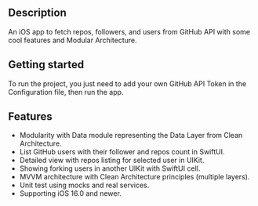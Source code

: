 ## Description
An iOS app to fetch repos, followers, and users from GitHub API with some cool features and Modular Architecture.

## Getting started
To run the project, you just need to add your own GitHub API Token in the Configuration file, then run the app.

## Features
- Modularity with Data module representing the Data Layer from Clean Architecture.
- List GitHub users with their follower and repos count in SwiftUI.
- Detailed view with repos listing for selected user in UIKit.
- Showing forking users in another UIKit with SwiftUI cell.
- MVVM architecture with Clean Architecture principles (multiple layers).
- Unit test using mocks and real services.
- Supporting iOS 16.0 and newer.
